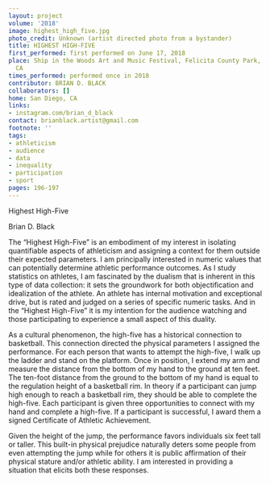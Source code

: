 ```yaml
---
layout: project
volume: '2018'
image: highest_high_five.jpg
photo_credit: Unknown (artist directed photo from a bystander)
title: HIGHEST HIGH-FIVE
first_performed: first performed on June 17, 2018
place: Ship in the Woods Art and Music Festival, Felicita County Park, Escondido,
  CA
times_performed: performed once in 2018
contributor: BRIAN D. BLACK
collaborators: []
home: San Diego, CA
links:
- instagram.com/brian_d_black
contact: brianblack.artist@gmail.com
footnote: ''
tags:
- athleticism
- audience
- data
- inequality
- participation
- sport
pages: 196-197
---
```


Highest High-Five

Brian D. Black

The “Highest High-Five” is an embodiment of my interest in isolating quantifiable aspects of athleticism and assigning a context for them outside their expected parameters. I am principally interested in numeric values that can potentially determine athletic performance outcomes. As I study statistics on athletes, I am fascinated by the dualism that is inherent in this type of data collection: it sets the groundwork for both objectification and idealization of the athlete. An athlete has internal motivation and exceptional drive, but is rated and judged on a series of specific numeric tasks. And in the “Highest High-Five” it is my intention for the audience watching and those participating to experience a small aspect of this duality.

As a cultural phenomenon, the high-five has a historical connection to basketball. This connection directed the physical parameters I assigned the performance. For each person that wants to attempt the high-five, I walk up the ladder and stand on the platform. Once in position, I extend my arm and measure the distance from the bottom of my hand to the ground at ten feet. The ten-foot distance from the ground to the bottom of my hand is equal to the regulation height of a basketball rim. In theory if a participant can jump high enough to reach a basketball rim, they should be able to complete the high-five. Each participant is given three opportunities to connect with my hand and complete a high-five. If a participant is successful, I award them a signed Certificate of Athletic Achievement.

Given the height of the jump, the performance favors individuals six feet tall or taller. This built-in physical prejudice naturally deters some people from even attempting the jump while for others it is public affirmation of their physical stature and/or athletic ability. I am interested in providing a situation that elicits both these responses.
